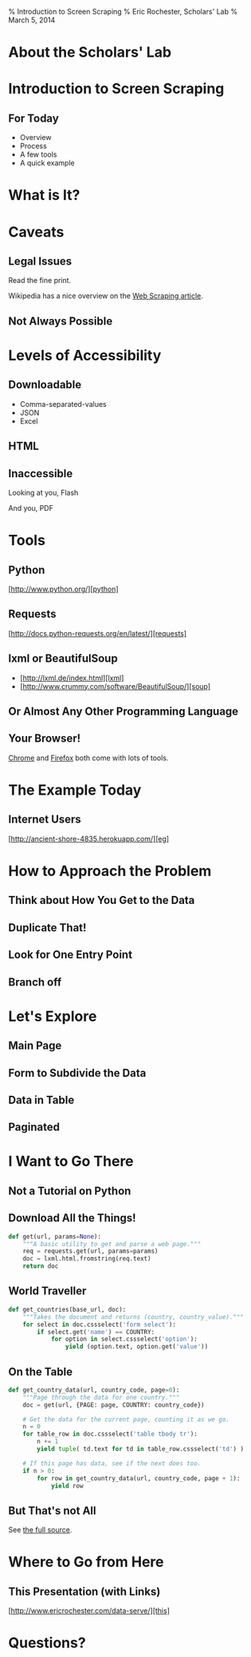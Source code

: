 % Introduction to Screen Scraping
% Eric Rochester, Scholars' Lab
% March 5, 2014

# About the Scholars' Lab

# Introduction to Screen Scraping

## For Today

* Overview
* Process
* A few tools
* A quick example

# What is It?

# Caveats

## Legal Issues

Read the fine print.

Wikipedia has a nice overview on the [Web Scraping article][legal].

## Not Always Possible

# Levels of Accessibility

## Downloadable

* Comma-separated-values
* JSON
* Excel

## HTML

## Inaccessible

Looking at you, Flash

And you, PDF

# Tools

## Python

[http://www.python.org/][python]

## Requests

[http://docs.python-requests.org/en/latest/][requests]

## lxml or BeautifulSoup

* [http://lxml.de/index.html][lxml]
* [http://www.crummy.com/software/BeautifulSoup/][soup]

## Or Almost Any Other Programming Language

## Your Browser!

[Chrome][chrome] and [Firefox][firefox] both come with lots of tools.

# The Example Today

## Internet Users

[http://ancient-shore-4835.herokuapp.com/][eg]

# How to Approach the Problem

## Think about How You Get to the Data

## Duplicate That!

## Look for One Entry Point

## Branch off

# Let's Explore

## Main Page

## Form to Subdivide the Data

## Data in Table

## Paginated

# I Want to Go There

## Not a Tutorial on Python

## Download All the Things!

```python
def get(url, params=None):
    """A basic utility to get and parse a web page."""
    req = requests.get(url, params=params)
    doc = lxml.html.fromstring(req.text)
    return doc
```

## World Traveller

```python
def get_countries(base_url, doc):
    """Takes the document and returns (country, country_value)."""
    for select in doc.cssselect('form select'):
        if select.get('name') == COUNTRY:
            for option in select.cssselect('option'):
                yield (option.text, option.get('value'))
```

## On the Table

```python
def get_country_data(url, country_code, page=0):
    """Page through the data for one country."""
    doc = get(url, {PAGE: page, COUNTRY: country_code})

    # Get the data for the current page, counting it as we go.
    n = 0
    for table_row in doc.cssselect('table tbody tr'):
        n += 1
        yield tuple( td.text for td in table_row.cssselect('td') )

    # If this page has data, see if the next does too.
    if n > 0:
        for row in get_country_data(url, country_code, page + 1):
            yield row
```

## But That's not All

See [the full source][source].

# Where to Go from Here

## This Presentation (with Links)

[http://www.ericrochester.com/data-serve/][this]

# Questions?

[legal]: http://en.wikipedia.org/wiki/Web_scraping#Legal_issues
[python]: http://www.python.org/
[requests]: http://docs.python-requests.org/en/latest/
[lxml]: http://lxml.de/index.html
[soup]: http://www.crummy.com/software/BeautifulSoup/
[cssselect]: http://pythonhosted.org/cssselect/
[chrome]: http://www.google.com/chrome/
[firefox]: http://www.mozilla.org/en-US/firefox/new/
[eg]: http://ancient-shore-4835.herokuapp.com/
[this]: http://www.ericrochester.com/data-serve/
[source]: https://github.com/erochest/data-serve/blob/master/scraper.py
